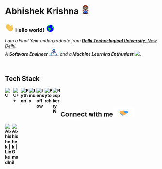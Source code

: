 # Abhishek Krishna  <img src="./media/Mario_Hello_Big.gif" width="30px">

### <img src="./media/Hi.gif" width="29px"> **Hello world!** &nbsp;<img src="./media/Earth.gif" width="24px">
<!--<img align="right" src="./media/ml.gif" width="210px">-->
<p>
  <em>
    I am a Final Year undergraduate from <a href="http://www.dtu.ac.in/"> <b>Delhi Technological University</b>, New Delhi</a>.<br>  
    A <b>Software Engineer</b> <img src="./media/Developer.gif" width="32px"> and a <b>Machine Learning Enthusiast <img src="https://asgardia.space/crop/600x338/storage/blog/attachments/c9/ae/c9aed251433cf3fd455bae70a24d5e865533c1872e77c3bc7161de326ca269f7.gif" width="32px">.
  </em>  
</p>

<br>
<h2> Tech Stack </h2>

[<img align="left" alt="C" width="26px" src="https://www.pngkit.com/png/full/101-1010012_c-programming-icon-c-programming-language-logo.png" />][c]
[<img align="left" alt="C++" width="26px" src="https://user-images.githubusercontent.com/50693372/113815912-8f96aa00-9791-11eb-8d93-91478b2ff840.png" />][c++]
[<img align="left" alt="Python" width="26px" src="https://upload.wikimedia.org/wikipedia/commons/thumb/c/c3/Python-logo-notext.svg/768px-Python-logo-notext.svg.png" />][python]

[<img align="left" alt="Linux" width="26px" src="https://1000logos.net/wp-content/uploads/2017/03/LINUX-LOGO.png" />][Linux]

[<img align="left" alt="tensoflow" width="26px" src="https://upload.wikimedia.org/wikipedia/commons/thumb/2/2d/Tensorflow_logo.svg/1200px-Tensorflow_logo.svg.png" />][tf]
<!--[<img align="left" alt="tensoflow lite" width="26px" height="38px" src="https://2.bp.blogspot.com/-mNcMMMsyQCc/XpT0ReRUTBI/AAAAAAAAC-g/-yQX6bCqbxEuSAlDNSUPQkytsn6Ml8qrQCLcBGAsYHQ/s1600/Screen%2BShot%2B2020-04-13%2Bat%2B4.22.27%2BPM.png" />][tflite] -->
[<img align="left" alt="Pytorch" width="26px" src="https://pytorch.org/assets/images/pytorch-logo.png" />][pytorch]
[<img align="left" alt="Raspberry Pi" width="26px" src="https://www.raspberrypi.org/app/uploads/2011/10/Raspi-PGB001.png" />][Raspberry Pi]
<br />
<br />

## Connect with me<img src="./media/Handshake.gif" height="32px">
[
  <img align="left" alt="Abhishek | LinkedIn" width="22px" src="https://user-images.githubusercontent.com/50693372/113819924-a17b4b80-9797-11eb-9453-50fed9accd73.png">](https://www.linkedin.com/in/abhishek-krishna18/)

[<img align="left" alt="Abhishek | Gmail" width="22px" src="https://upload.wikimedia.org/wikipedia/commons/4/4e/Mail_%28iOS%29.svg">](mailto:maxkri828@gmail.com)



[c]: https://www.tutorialspoint.com/cprogramming/index.htm
[c++]: https://www.w3schools.com/cpp/default.asp
[python]: https://www.python.org/
[Linux]: https://www.linux.org/
[tf]: https://www.tensorflow.org/
<!--[tflite]:https://www.tensorflow.org/lite-->
[pytorch]: https://pytorch.org/
[Raspberry Pi]: https://www.raspberrypi.org/
<br>
